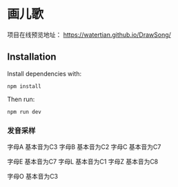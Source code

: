 # 画儿歌


项目在线预览地址： https://watertian.github.io/DrawSong/

## Installation

Install dependencies with:

`npm install`

Then run:

`npm run dev`



### 发音采样
字母A  基本音为C3
字母B  基本音为C2
字母C  基本音为C7

字母E  基本音为C7
字母L  基本音为C1
字母Z  基本音为C8

字母O  基本音为C3
